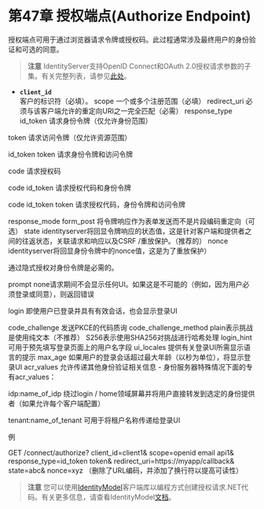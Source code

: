 # 第47章 授权端点(Authorize Endpoint)
授权端点可用于通过浏览器请求令牌或授权码。此过程通常涉及最终用户的身份验证和可选的同意。

> **注意**
IdentityServer支持OpenID Connect和OAuth 2.0授权请求参数的子集。有关完整列表，请参见[此处](https://openid.net/specs/openid-connect-core-1_0.html#AuthRequest)。

* **`client_id`**  
客户的标识符（必填）。
scope
一个或多个注册范围（必填）
redirect_uri
必须与该客户端允许的重定向URI之一完全匹配（必需）
response_type
id_token 请求身份令牌（仅允许身份范围）

token 请求访问令牌（仅允许资源范围）

id_token token 请求身份令牌和访问令牌

code 请求授权码

code id_token 请求授权代码和身份令牌

code id_token token 请求授权代码，身份令牌和访问令牌

response_mode
form_post 将令牌响应作为表单发送而不是片段编码重定向（可选）
state
identityserver将回显令牌响应的状态值，这是针对客户端和提供者之间的往返状态，关联请求和响应以及CSRF /重放保护。（推荐的）
nonce
identityserver将回显身份令牌中的nonce值，这是为了重放保护）

通过隐式授权对身份令牌是必需的。

prompt
none请求期间不会显示任何UI。如果这是不可能的（例如，因为用户必须登录或同意），则返回错误

login 即使用户已登录并具有有效会话，也会显示登录UI

code_challenge
发送PKCE的代码质询
code_challenge_method
plain表示挑战是使用纯文本（不推荐） S256表示使用SHA256对挑战进行哈希处理
login_hint
可用于预先填写登录页面上的用户名字段
ui_locales
提供有关登录UI所需显示语言的提示
max_age
如果用户的登录会话超过最大年龄（以秒为单位），将显示登录UI
acr_values
允许传递其他身份验证相关信息 - 身份服务器特殊情况下面的专有acr_values：

idp:name_of_idp 绕过login / home领域屏幕并将用户直接转发到选定的身份提供者（如果允许每个客户端配置）

tenant:name_of_tenant 可用于将租户名称传递给登录UI

例

GET /connect/authorize?
    client_id=client1&
    scope=openid email api1&
    response_type=id_token token&
    redirect_uri=https://myapp/callback&
    state=abc&
    nonce=xyz
（删除了URL编码，并添加了换行符以提高可读性）

> **注意**
您可以使用[IdentityModel](https://github.com/IdentityModel/IdentityModel2)客户端库以编程方式创建授权请求.NET代码。有关更多信息，请查看IdentityModel[文档](https://github.com/thinksjay/IdentityModel/blob/master/%E7%AC%AC%E4%B8%80%E9%83%A8%E5%88%86%20%E5%8D%8F%E8%AE%AE%E5%AE%A2%E6%88%B7%E7%AB%AF%E5%BA%93/%E7%AC%AC2%E7%AB%A0%20%E6%8E%88%E6%9D%83%E7%AB%AF%E7%82%B9(Authorize%20Endpoint).md)。